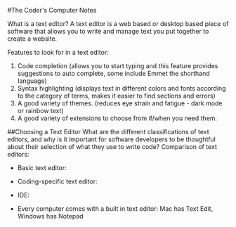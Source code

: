#The Coder's Computer Notes

What is a text editor? 
   A text editor is a web based or desktop based piece of software that allows you to write and manage text you put together to create a website. 

Features to look for in a text editor: 
 1. Code completion (allows you to start typing and this feature provides suggestions to auto complete, some include Emmet the shorthand language)
 2. Syntax highlighting (displays text in different colors and fonts according to the category of terms, makes it easier to find sections and errors)
 3. A good variety of themes. (reduces eye strain and fatigue - dark mode or rainbow text)
 4. A good variety of extensions to choose from if/when you need them. 

##Choosing a Text Editor
 What are the different classifications of text editors, and why is it important for software developers to be thoughtful about their selection of what they use to write code?
Comparison of text editors: 
 - Basic text editor:
 - Coding-specific text editor:
 - IDE:

 - Every computer comes with a built in text editor: Mac has Text Edit, Windows has Notepad

